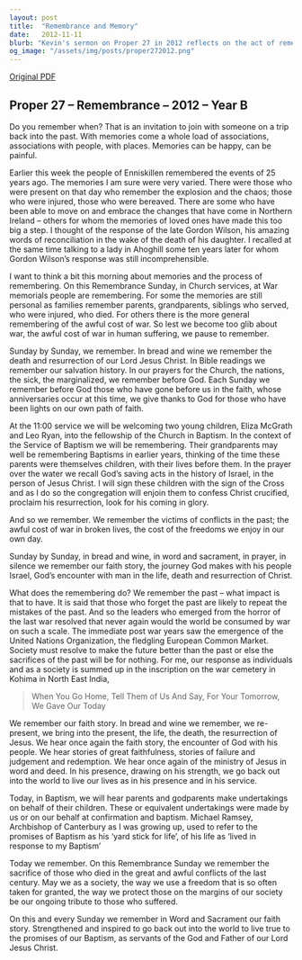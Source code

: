 ```yaml
---
layout: post
title:  "Remembrance and Memory"
date:   2012-11-11
blurb: "Kevin's sermon on Proper 27 in 2012 reflects on the act of remembering, particularly in the context of Remembrance Sunday. He draws parallels between personal memories of loss and the collective memory of war's cost. The sermon emphasizes the importance of recalling past sacrifices to shape a better future and connects this act of remembrance to the Christian practice of commemorating Jesus' life, death, and resurrection in weekly worship."
og_image: "/assets/img/posts/proper272012.png"
---
```

[Original PDF](/assets/pdf/proper272012.pdf)    
## Proper 27 – Remembrance – 2012 – Year B

Do you remember when? That is an invitation to join with someone on a trip back into the past. With memories come a whole load of associations, associations with people, with places. Memories can be happy, can be painful.

Earlier this week the people of Enniskillen remembered the events of 25 years ago. The memories I am sure were very varied. There were those who were present on that day who remember the explosion and the chaos; those who were injured, those who were bereaved. There are some who have been able to move on and embrace the changes that have come in Northern Ireland – others for whom the memories of loved ones have made this too big a step. I thought of the response of the late Gordon Wilson, his amazing words of reconciliation in the wake of the death of his daughter. I recalled at the same time talking to a lady in Ahoghill some ten years later for whom Gordon Wilson’s response was still incomprehensible.

I want to think a bit this morning about memories and the process of remembering. On this Remembrance Sunday, in Church services, at War memorials people are remembering. For some the memories are still personal as families remember parents, grandparents, siblings who served, who were injured, who died. For others there is the more general remembering of the awful cost of war. So lest we become too glib about war, the awful cost of war in human suffering, we pause to remember.

Sunday by Sunday, we remember. In bread and wine we remember the death and resurrection of our Lord Jesus Christ. In Bible readings we remember our salvation history. In our prayers for the Church, the nations, the sick, the marginalized, we remember before God. Each Sunday we remember before God those who have gone before us in the faith, whose anniversaries occur at this time, we give thanks to God for those who have been lights on our own path of faith.

At the 11:00 service we will be welcoming two young children, Eliza McGrath and Leo Ryan, into the fellowship of the Church in Baptism. In the context of the Service of Baptism we will be remembering. Their grandparents may well be remembering Baptisms in earlier years, thinking of the time these parents were themselves children, with their lives before them. In the prayer over the water we recall God’s saving acts in the history of Israel, in the person of Jesus Christ. I will sign these children with the sign of the Cross and as I do so the congregation will enjoin them to confess Christ crucified, proclaim his resurrection, look for his coming in glory.

And so we remember. We remember the victims of conflicts in the past; the awful cost of war in broken lives, the cost of the freedoms we enjoy in our own day.

Sunday by Sunday, in bread and wine, in word and sacrament, in prayer, in silence we remember our faith story, the journey God makes with his people Israel, God’s encounter with man in the life, death and resurrection of Christ.

What does the remembering do? We remember the past – what impact is that to have. It is said that those who forget the past are likely to repeat the mistakes of the past. And so the leaders who emerged from the horror of the last war resolved that never again would the world be consumed by war on such a scale. The immediate post war years saw the emergence of the United Nations Organization, the fledgling European Common Market. Society must resolve to make the future better than the past or else the sacrifices of the past will be for nothing. For me, our response as individuals and as a society is summed up in the inscription on the war cemetery in Kohima in North East India,

> When You Go Home, Tell Them of Us And Say,
> For Your Tomorrow, We Gave Our Today

We remember our faith story. In bread and wine we remember, we re-present, we bring into the present, the life, the death, the resurrection of Jesus. We hear once again the faith story, the encounter of God with his people. We hear stories of great faithfulness, stories of failure and judgement and redemption. We hear once again of the ministry of Jesus in word and deed. In his presence, drawing on his strength, we go back out into the world to live our lives as in his presence and in his service.

Today, in Baptism, we will hear parents and godparents make undertakings on behalf of their children. These or equivalent undertakings were made by us or on our behalf at confirmation and baptism. Michael Ramsey, Archbishop of Canterbury as I was growing up, used to refer to the promises of Baptism as his ‘yard stick for life’, of his life as ‘lived in response to my Baptism’

Today we remember. On this Remembrance Sunday we remember the sacrifice of those who died in the great and awful conflicts of the last century. May we as a society, the way we use a freedom that is so often taken for granted, the way we protect those on the margins of our society be our ongoing tribute to those who suffered.

On this and every Sunday we remember in Word and Sacrament our faith story. Strengthened and inspired to go back out into the world to live true to the promises of our Baptism, as servants of the God and Father of our Lord Jesus Christ.
